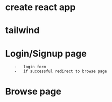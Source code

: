 #   create react app
#   tailwind

#   Login/Signup page
        -   login form
        -   if successful redirect to browse page

#   Browse page